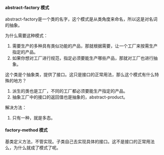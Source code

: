 
#### abstract-factory 模式

abstract-factory是一个类的名字，这个模式是从类角度来命名，所以这是对名词的抽象。

为什么需要这种模式：
1. 需要生产的多种具有类似功能的产品，那就根据需要，让一个工厂来按需生产指定的产品。
1. 如果你想对工厂进行规范，指定必须要能生产哪些产品，那就对工厂也进行抽象。

这个类是个抽象类，提供了接口。这只是接口的正常用法，那么这个模式有什么特殊的地方？

1. 派生的类也是工厂，不同的工厂都必须要能生产指定的产品。
1. 抽象工厂中的接口的返回值也是抽象的，abstract-product。

解决方法：
1. 只有一种，就是多态。

#### factory-method 模式

基类定义方法，不管实现。子类自己去实现具体的接口。这不是接口的正常用法么，为什么就成了模式了呢。
